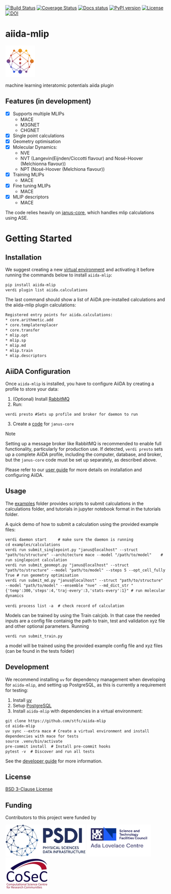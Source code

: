 [![Build Status][ci-badge]][ci-link]
[![Coverage Status][cov-badge]][cov-link]
[![Docs status][docs-badge]][docs-link]
[![PyPI version][pypi-badge]][pypi-link]
[![License][license-badge]][license-link]
[![DOI][doi-badge]][doi-link]

# aiida-mlip
![logo][logo]

machine learning interatomic potentials aiida plugin

## Features (in development)

- [x] Supports multiple MLIPs
  - MACE
  - M3GNET
  - CHGNET
- [x] Single point calculations
- [x] Geometry optimisation
- [x] Molecular Dynamics:
  - NVE
  - NVT (Langevin(Eijnden/Ciccotti flavour) and Nosé-Hoover (Melchionna flavour))
  - NPT (Nosé-Hoover (Melchiona flavour))
- [x] Training MLIPs
  - MACE
- [x] Fine tuning MLIPs
  - MACE
- [x] MLIP descriptors
  - MACE

The code relies heavily on [janus-core](https://github.com/stfc/janus-core), which handles mlip calculations using ASE.


# Getting Started

## Installation
We suggest creating a new [virtual environment](https://docs.python.org/3/library/venv.html#creating-virtual-environments) and activating it before running the commands below to install `aiida-mlip`:

```shell
pip install aiida-mlip
verdi plugin list aiida.calculations
```
The last command should show a list of AiiDA pre-installed calculations and the aiida-mlip plugin calculations:
```
Registered entry points for aiida.calculations:
* core.arithmetic.add
* core.templatereplacer
* core.transfer
* mlip.opt
* mlip.sp
* mlip.md
* mlip.train
* mlip.descriptors
```

## AiiDA Configuration

Once `aiida-mlip` is installed, you have to configure AiiDA by creating a profile to store your data:

1. (Optional) Install [RabbitMQ](https://aiida.readthedocs.io/projects/aiida-core/en/stable/installation/guide_complete.html#rabbitmq)
2. Run:
```shell
verdi presto #Sets up profile and broker for daemon to run
```
3. Create a [code](https://aiida.readthedocs.io/projects/aiida-core/en/stable/howto/run_codes.html#how-to-create-a-code) for `janus-core`

> [!NOTE]
> Setting up a message broker like RabbitMQ is recommended to enable full functionality, particularly for production use.
> If detected, `verdi presto` sets up a complete AiiDA profile, including the computer, database, and broker, but the `janus-core` code must be set up separately, as described above.

Please refer to our [user guide](https://stfc.github.io/aiida-mlip/user_guide/get_started.html) for more details on installation and configuring AiiDA.

## Usage

The [examples](https://github.com/stfc/aiida-mlip/tree/main/examples) folder provides scripts to submit calculations in the calculations folder, and tutorials in jupyter notebook format in the tutorials folder.

A quick demo of how to submit a calculation using the provided example files:


```shell
verdi daemon start     # make sure the daemon is running
cd examples/calculations
verdi run submit_singlepoint.py "janus@localhost" --struct "path/to/structure" --architecture mace --model "/path/to/model"    # run singlepoint calculation
verdi run submit_geomopt.py "janus@localhost" --struct "path/to/structure" --model "path/to/model" --steps 5 --opt_cell_fully True # run geometry optimisation
verdi run submit_md.py "janus@localhost" --struct "path/to/structure" --model "path/to/model" --ensemble "nve" --md_dict_str "{'temp':300,'steps':4,'traj-every':3,'stats-every':1}" # run molecular dynamics

verdi process list -a  # check record of calculation
```
Models can be trained by using the Train calcjob. In that case the needed inputs are a config file containig the path to train, test and validation xyz file and other optional parameters. Running
```shell
verdi run submit_train.py
```
a model will be trained using the provided example config file and xyz files (can be found in the tests folder)


## Development

We recommend installing ``uv`` for dependency management when developing for `aiida-mlip`, and setting up PostgreSQL, as this is currently a requirement for testing:


1. Install [uv](https://docs.astral.sh/uv/getting-started/installation)
2. Setup [PostgreSQL](https://aiida.readthedocs.io/projects/aiida-core/en/stable/installation/guide_complete.html#core-psql-dos)
3. Install `aiida-mlip` with dependencies in a virtual environment:

```shell
git clone https://github.com/stfc/aiida-mlip
cd aiida-mlip
uv sync --extra mace # Create a virtual environment and install dependencies with mace for tests
source .venv/bin/activate
pre-commit install  # Install pre-commit hooks
pytest -v  # Discover and run all tests
```
See the [developer guide](https://stfc.github.io/aiida-mlip/developer_guide/index.html) for more information.

## License

[BSD 3-Clause License](LICENSE)

## Funding

Contributors to this project were funded by

[![PSDI](https://raw.githubusercontent.com/stfc/aiida-mlip/main/docs/source/images/psdi-100.webp)](https://www.psdi.ac.uk/)
[<img src="docs/source/images/alc.svg" width="200" height="100" />](https://adalovelacecentre.ac.uk/)
[![CoSeC](https://raw.githubusercontent.com/stfc/aiida-mlip/main/docs/source/images/cosec-100.webp)](https://www.scd.stfc.ac.uk/Pages/CoSeC.aspx)


[ci-badge]: https://github.com/stfc/aiida-mlip/workflows/ci/badge.svg
[ci-link]: https://github.com/stfc/aiida-mlip/actions
[cov-badge]: https://coveralls.io/repos/github/stfc/aiida-mlip/badge.svg?branch=main
[cov-link]: https://coveralls.io/github/stfc/aiida-mlip?branch=main
[docs-badge]: https://github.com/stfc/aiida-mlip/actions/workflows/docs.yml/badge.svg
[docs-link]: https://stfc.github.io/aiida-mlip/
[pypi-badge]: https://badge.fury.io/py/aiida-mlip.svg
[pypi-link]: https://badge.fury.io/py/aiida-mlip
[license-badge]: https://img.shields.io/badge/License-BSD_3--Clause-blue.svg
[license-link]: https://opensource.org/licenses/BSD-3-Clause
[doi-link]: https://zenodo.org/badge/latestdoi/750834002
[doi-badge]: https://zenodo.org/badge/750834002.svg
[logo]: https://raw.githubusercontent.com/stfc/aiida-mlip/main/docs/source/images/aiida-mlip-100.png
